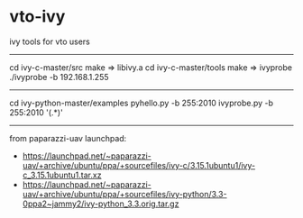 # vto-ivy
ivy tools for vto users

-------------------------------------------------------------------------------
cd ivy-c-master/src
make
=> libivy.a
cd ivy-c-master/tools
make
=> ivyprobe
./ivyprobe -b 192.168.1.255

-------------------------------------------------------------------------------
cd ivy-python-master/examples
pyhello.py -b 255:2010
ivyprobe.py -b 255:2010 '(.*)'

-------------------------------------------------------------------------------
from paparazzi-uav launchpad:
- https://launchpad.net/~paparazzi-uav/+archive/ubuntu/ppa/+sourcefiles/ivy-c/3.15.1ubuntu1/ivy-c_3.15.1ubuntu1.tar.xz
- https://launchpad.net/~paparazzi-uav/+archive/ubuntu/ppa/+sourcefiles/ivy-python/3.3-0ppa2~jammy2/ivy-python_3.3.orig.tar.gz
